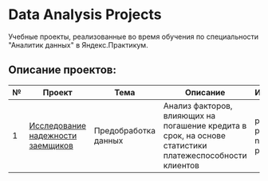 # Data Analysis Projects
 Учебные проекты, реализованные во время обучения по специальности "Аналитик данных" в Яндекс.Практикум.
 
 ## Описание проектов:
| № | Проект      | Тема   |Описание                                                    | Инструменты |
|---|-------------|--------|------------------------------------------------------------|-------------|
|1  |[Исследование надежности заемщиков](https://github.com/obormosha/dataAnalysisProjects/blob/main/1_data_preprocessing.ipynb)|Предобработка данных|Анализ факторов, влияющих на погашение кредита в срок, на основе статистики платежеспособности клиентов|python, pandas, numpy, pymystem3|
